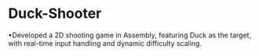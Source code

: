 # Duck-Shooter
•Developed a 2D shooting game in Assembly, featuring Duck as the target, with real-time input handling and dynamic difficulty scaling.
